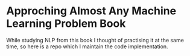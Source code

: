 # Approching Almost Any Machine Learning Problem Book

While studying NLP from this book I thought of practising it at the same time, so here is a repo which I maintain the code implementation.
